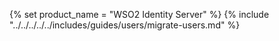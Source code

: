 {% set product_name = "WSO2 Identity Server" %}
{% include "../../../../../includes/guides/users/migrate-users.md" %}